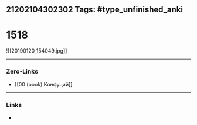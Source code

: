 21202104302302
Tags: #type_unfinished_anki 
---
# 1518

![[20190120_154049.jpg]]

---
### Zero-Links
- [[00 (book) Конфуций]]
---
### Links
-